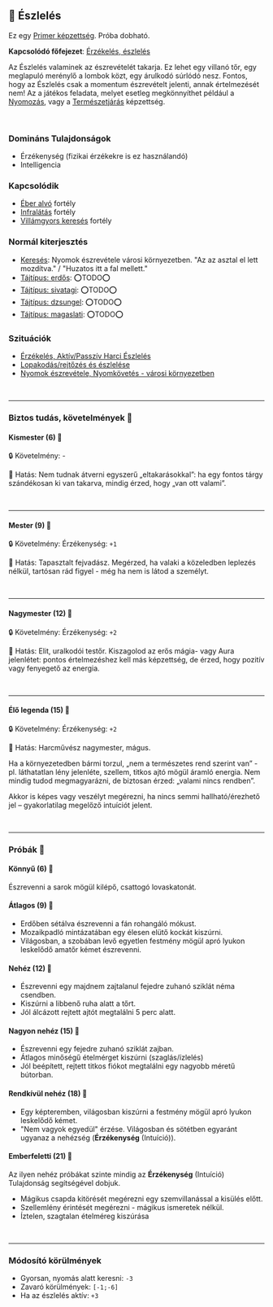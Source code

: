 ## 🔵 Észlelés

Ez egy [Primer képzettség](../017_primer_szekunder_ismeretek.md). Próba dobható.

**Kapcsolódó főfejezet**: [Érzékelés, észlelés](../szituaciok/erzekeles_eszleles_aktiv_passziv.md)

Az Észlelés valaminek az észrevételét takarja. Ez lehet egy villanó tőr, egy meglapuló merénylő a lombok közt, egy árulkodó súrlódó nesz. Fontos, hogy az Észlelés csak a momentum észrevételt jelenti, annak értelmezését nem! Az a játékos feladata, melyet esetleg megkönnyíthet például a [Nyomozás](nyomozas.md), vagy a [Természetjárás](../kepzettsegek.szekunder/termeszetjaras.md) képzettség.

<br />

### Domináns Tulajdonságok

- Érzékenység (fizikai érzékekre is ez használandó)
- Intelligencia

### Kapcsolódik

- [Éber alvó](../fortelyok.altalanos/eber_alvo.md) fortély
- [Infralátás](../fortelyok.erzekek/infralatas.md) fortély
- [Villámgyors keresés](../fortelyok.altalanos/villamgyors.kereses.md) fortély

### Normál kiterjesztés

- [Keresés](../fortelyok.altalanos/kereses.md): Nyomok észrevétele városi környezetben. "Az az asztal el lett mozdítva." / "Huzatos itt a fal mellett."
- [Tájtípus: erdős](../fortelyok.szabad/tajtipus_erdos.md): ⭕TODO⭕
- [Tájtípus: sivatagi](../fortelyok.szabad/tajtipus_sivatagi.md): ⭕TODO⭕
- [Tájtípus: dzsungel](../fortelyok.szabad/tajtipus_dzsungel.md): ⭕TODO⭕
- [Tájtípus: magaslati](../fortelyok.szabad/tajtipus_magaslati.md): ⭕TODO⭕

### Szituációk

- [Érzékelés, Aktív/Passzív Harci Észlelés](../szituaciok/erzekeles_eszleles_aktiv_passziv.md)
- [Lopakodás/rejtőzés és észlelése](../szituaciok/lopakodas_rejtozes_es_eszlelese.md)
- [Nyomok észrevétele, Nyomkövetés - városi környezetben](../szituaciok/nyomok_nyomkovetes_varos.md)

<br />

---
### Biztos tudás, követelmények 📖

#### Kismester (6) 📖

🔒 Követelmény: -

🌟 Hatás: Nem tudnak átverni egyszerű „eltakarásokkal”: ha egy fontos tárgy szándékosan ki van takarva, mindig érzed, hogy „van ott valami”.

<br />

---
#### Mester (9) 📖

🔒 Követelmény: Érzékenység: `+1`

🌟 Hatás: Tapasztalt fejvadász. Megérzed, ha valaki a közeledben leplezés nélkül, tartósan rád figyel - még ha nem is látod a személyt.

<br />

---
#### Nagymester (12) 📖

🔒 Követelmény:  Érzékenység: `+2`

🌟 Hatás: Elit, uralkodói testőr. Kiszagolod az erős mágia- vagy Aura jelenlétet: pontos értelmezéshez kell más képzettség, de érzed, hogy pozitív vagy fenyegető az energia.

<br />

---
#### Élő legenda (15) 📖

🔒 Követelmény:  Érzékenység: `+2`

🌟 Hatás: Harcművész nagymester, mágus.

Ha a környezetedben bármi torzul, „nem a természetes rend szerint van” - pl. láthatatlan lény jelenléte, szellem, titkos ajtó mögül áramló energia. Nem mindig tudod megmagyarázni, de biztosan érzed: „valami nincs rendben”.

Akkor is képes vagy veszélyt megérezni, ha nincs semmi hallható/érezhető jel – gyakorlatilag megelőző intuíciót jelent.

<br />

---
### Próbák 🎲 

#### Könnyű (6) 🎲 

Észrevenni a sarok mögül kilépő, csattogó lovaskatonát.

#### Átlagos (9) 🎲 

-  Erdőben sétálva észrevenni a fán rohangáló mókust.  
- Mozaikpadló mintázatában egy élesen elütő kockát kiszúrni.  
- Világosban, a szobában levő egyetlen festmény mögül apró lyukon leskelődő amatőr kémet észrevenni.

#### Nehéz (12) 🎲 

- Észrevenni egy majdnem zajtalanul fejedre zuhanó sziklát néma csendben.
- Kiszúrni a libbenő ruha alatt a tőrt.
- Jól álcázott rejtett ajtót megtalálni 5 perc alatt.


#### Nagyon nehéz (15) 🎲 

- Észrevenni egy fejedre zuhanó sziklát zajban.
- Átlagos minőségű ételmérget kiszúrni (szaglás/ízlelés)
- Jól beépített, rejtett titkos fiókot megtalálni egy nagyobb méretű bútorban.

#### Rendkívül nehéz (18) 🎲 

- Egy képteremben, világosban kiszúrni a festmény mögül apró lyukon leskelődő kémet.
- "Nem vagyok egyedül" érzése. Világosban és sötétben egyaránt ugyanaz a nehézség (**Érzékenység** (Intuíció)).

#### Emberfeletti (21) 🎲 

Az ilyen nehéz próbákat szinte mindig az **Érzékenység** (Intuíció) Tulajdonság segítségével dobjuk.
- Mágikus csapda kitörését megérezni egy szemvillanással a kisülés előtt.
- Szellemlény érintését megérezni - mágikus ismeretek nélkül.
- Íztelen, szagtalan ételméreg kiszúrása

<br />

---
### Módosító körülmények

- Gyorsan, nyomás alatt keresni: `-3`
- Zavaró körülmények: `[-1;-6]`
- Ha az észlelés aktív: `+3`
